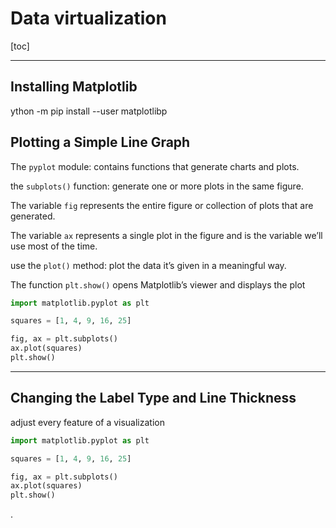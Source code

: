 
# Data virtualization

[toc]

---

## Installing Matplotlib

ython -m pip install --user matplotlibp


## Plotting a Simple Line Graph

The `pyplot` module: contains func­tions that generate charts and plots.

the `subplots()` function: generate one or more plots in the same fig­ure. 

The variable `fig` represents the entire figure or collection of plots that are generated. 

The variable `ax` represents a single plot in the figure and is the variable we’ll use most of the time.

use the `plot()` method: plot the data it’s given in a meaningful way. 

The function `plt.show()` opens Matplotlib’s viewer and displays the plot


```py
import matplotlib.pyplot as plt 

squares = [1, 4, 9, 16, 25]

fig, ax = plt.subplots() 
ax.plot(squares)
plt.show()
```

---

## Changing the Label Type and Line Thickness

adjust every feature of a visualization


```py
import matplotlib.pyplot as plt 

squares = [1, 4, 9, 16, 25]

fig, ax = plt.subplots() 
ax.plot(squares)
plt.show()
```
















.